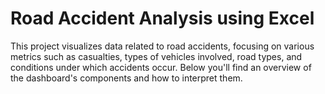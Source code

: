 # Road Accident Analysis using Excel
   This project visualizes data related to road accidents, focusing on various metrics such as casualties, types of vehicles 
   involved, road types, and conditions under which accidents occur. Below you'll find an overview of the dashboard's components 
   and how to interpret them.
